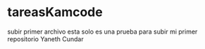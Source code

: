 # tareasKamcode
subir primer archivo
esta solo es una prueba para subir mi primer repositorio
Yaneth Cundar
